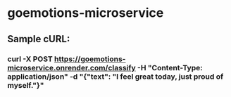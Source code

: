 # goemotions-microservice

## Sample cURL:
### curl -X POST https://goemotions-microservice.onrender.com/classify -H "Content-Type: application/json" -d "{\"text\": \"I feel great today, just proud of myself.\"}"
